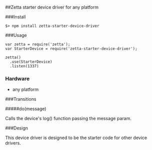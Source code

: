 ##Zetta starter device driver for any platform

###Install

```
$> npm install zetta-starter-device-driver
```

###Usage

```
var zetta = require('zetta');
var StarterDevice = require('zetta-starter-device-driver');

zetta()
  .use(StarterDevice)
  .listen(1337)
```

### Hardware

* any platform

###Transitions

#####do(message)

Calls the device's log() function passing the message param.

###Design

This device driver is designed to be the starter code for other device drivers.